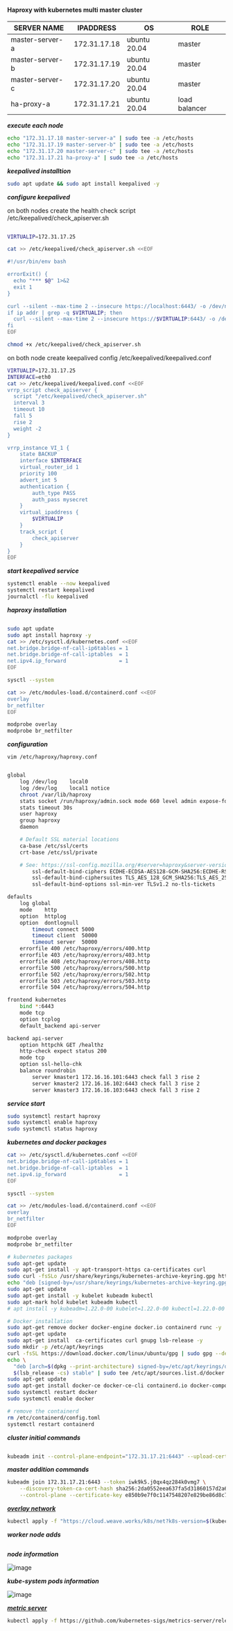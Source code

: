 #### Haproxy with kubernetes multi master cluster

|SERVER NAME| IPADDRESS| OS |ROLE|
|---|---|---|---|
|master-server-a|172.31.17.18|ubuntu 20.04| master |
|master-server-b|172.31.17.19|ubuntu 20.04| master |
|master-server-c|172.31.17.20|ubuntu 20.04| master |
|ha-proxy-a|172.31.17.21|ubuntu 20.04| load balancer |

_**execute each node**_

```bash
echo "172.31.17.18 master-server-a" | sudo tee -a /etc/hosts
echo "172.31.17.19 master-server-b" | sudo tee -a /etc/hosts
echo "172.31.17.20 master-server-c" | sudo tee -a /etc/hosts
echo "172.31.17.21 ha-proxy-a" | sudo tee -a /etc/hosts
```

_**keepalived installtion**_

```bash
sudo apt update && sudo apt install keepalived -y
```

_**configure keepalived**_

on both nodes create the health check script /etc/keepalived/check_apiserver.sh

```bash

VIRTUALIP=172.31.17.25

cat >> /etc/keepalived/check_apiserver.sh <<EOF

#!/usr/bin/env bash

errorExit() {
  echo "*** $@" 1>&2
  exit 1
}

curl --silent --max-time 2 --insecure https://localhost:6443/ -o /dev/null || errorExit "Error GET https://localhost:6443/"
if ip addr | grep -q $VIRTUALIP; then
  curl --silent --max-time 2 --insecure https://$VIRTUALIP:6443/ -o /dev/null || errorExit "Error GET https://$VIRTUALIP:6443/"
fi
EOF

chmod +x /etc/keepalived/check_apiserver.sh
```

on both node create keepalived config /etc/keepalived/keepalived.conf

```bash
VIRTUALIP=172.31.17.25
INTERFACE=eth0
cat >> /etc/keepalived/keepalived.conf <<EOF
vrrp_script check_apiserver {
  script "/etc/keepalived/check_apiserver.sh"
  interval 3
  timeout 10
  fall 5
  rise 2
  weight -2
}

vrrp_instance VI_1 {
    state BACKUP
    interface $INTERFACE
    virtual_router_id 1
    priority 100
    advert_int 5
    authentication {
        auth_type PASS
        auth_pass mysecret
    }
    virtual_ipaddress {
        $VIRTUALIP
    }
    track_script {
        check_apiserver
    }
}
EOF
```
_**start keepalived service**_

```bash
systemctl enable --now keepalived
systemctl restart keepalived
journalctl -flu keepalived
```

_**haproxy installation**_

```bash

sudo apt update
sudo apt install haproxy -y
cat >> /etc/sysctl.d/kubernetes.conf <<EOF
net.bridge.bridge-nf-call-ip6tables = 1
net.bridge.bridge-nf-call-iptables  = 1
net.ipv4.ip_forward                 = 1
EOF

sysctl --system

cat >> /etc/modules-load.d/containerd.conf <<EOF
overlay
br_netfilter
EOF

modprobe overlay
modprobe br_netfilter
```

_**configuration**_

`vim /etc/haproxy/haproxy.conf`

```bash

global
	log /dev/log	local0
	log /dev/log	local1 notice
	chroot /var/lib/haproxy
	stats socket /run/haproxy/admin.sock mode 660 level admin expose-fd listeners
	stats timeout 30s
	user haproxy
	group haproxy
	daemon

	# Default SSL material locations
	ca-base /etc/ssl/certs
	crt-base /etc/ssl/private

	# See: https://ssl-config.mozilla.org/#server=haproxy&server-version=2.0.3&config=intermediate
        ssl-default-bind-ciphers ECDHE-ECDSA-AES128-GCM-SHA256:ECDHE-RSA-AES128-GCM-SHA256:ECDHE-ECDSA-AES256-GCM-SHA384:ECDHE-RSA-AES256-GCM-SHA384:ECDHE-ECDSA-CHACHA20-POLY1305:ECDHE-RSA-CHACHA20-POLY1305:DHE-RSA-AES128-GCM-SHA256:DHE-RSA-AES256-GCM-SHA384
        ssl-default-bind-ciphersuites TLS_AES_128_GCM_SHA256:TLS_AES_256_GCM_SHA384:TLS_CHACHA20_POLY1305_SHA256
        ssl-default-bind-options ssl-min-ver TLSv1.2 no-tls-tickets

defaults
	log	global
	mode	http
	option	httplog
	option	dontlognull
        timeout connect 5000
        timeout client  50000
        timeout server  50000
	errorfile 400 /etc/haproxy/errors/400.http
	errorfile 403 /etc/haproxy/errors/403.http
	errorfile 408 /etc/haproxy/errors/408.http
	errorfile 500 /etc/haproxy/errors/500.http
	errorfile 502 /etc/haproxy/errors/502.http
	errorfile 503 /etc/haproxy/errors/503.http
	errorfile 504 /etc/haproxy/errors/504.http

frontend kubernetes
	bind *:6443
	mode tcp
	option tcplog
	default_backend api-server

backend api-server
	option httpchk GET /healthz
	http-check expect status 200
	mode tcp
	option ssl-hello-chk
	balance roundrobin
		server kmaster1 172.16.16.101:6443 check fall 3 rise 2
		server kmaster2 172.16.16.102:6443 check fall 3 rise 2
		server kmaster3 172.16.16.103:6443 check fall 3 rise 2
```

_**service start**_

```bash
sudo systemctl restart haproxy
sudo systemctl enable haproxy
sudo systemctl status haproxy

```

_**kubernetes and docker packages**_

```bash
cat >> /etc/sysctl.d/kubernetes.conf <<EOF
net.bridge.bridge-nf-call-ip6tables = 1
net.bridge.bridge-nf-call-iptables  = 1
net.ipv4.ip_forward                 = 1
EOF

sysctl --system

cat >> /etc/modules-load.d/containerd.conf <<EOF
overlay
br_netfilter
EOF

modprobe overlay
modprobe br_netfilter

# kubernetes packages
sudo apt-get update
sudo apt-get install -y apt-transport-https ca-certificates curl
sudo curl -fsSLo /usr/share/keyrings/kubernetes-archive-keyring.gpg https://packages.cloud.google.com/apt/doc/apt-key.gpg
echo "deb [signed-by=/usr/share/keyrings/kubernetes-archive-keyring.gpg] https://apt.kubernetes.io/ kubernetes-xenial main" | sudo tee /etc/apt/sources.list.d/kubernetes.list
sudo apt-get update
sudo apt-get install -y kubelet kubeadm kubectl
sudo apt-mark hold kubelet kubeadm kubectl
# apt install -y kubeadm=1.22.0-00 kubelet=1.22.0-00 kubectl=1.22.0-00 # specific version

# Docker installation
sudo apt-get remove docker docker-engine docker.io containerd runc -y
sudo apt-get update
sudo apt-get install  ca-certificates curl gnupg lsb-release -y
sudo mkdir -p /etc/apt/keyrings
curl -fsSL https://download.docker.com/linux/ubuntu/gpg | sudo gpg --dearmor -o /etc/apt/keyrings/docker.gpg
echo \
  "deb [arch=$(dpkg --print-architecture) signed-by=/etc/apt/keyrings/docker.gpg] https://download.docker.com/linux/ubuntu \
  $(lsb_release -cs) stable" | sudo tee /etc/apt/sources.list.d/docker.list > /dev/null
sudo apt-get update
sudo apt-get install docker-ce docker-ce-cli containerd.io docker-compose-plugin -y
sudo systemctl restart docker  
sudo systemctl enable docker

# remove the containerd
rm /etc/containerd/config.toml
systemctl restart containerd

```
_**cluster initial commands**_

```bash

kubeadm init --control-plane-endpoint="172.31.17.21:6443" --upload-certs --apiserver-advertise-address=172.31.17.18 --pod-network-cidr=10.0.0.0/16

```
_**master addition commands**_

```bash
kubeadm join 172.31.17.21:6443 --token iwk9k5.j0qx4qz284k0vmg7 \
	--discovery-token-ca-cert-hash sha256:2da0552eea637fa5d31860157d2a6578f4f3dab7f04e2ceeb65a7dc900c0305e \
	--control-plane --certificate-key e850b9e7f0c1147548207e829be86d8c77d6ae0ad58e7e328e27126f42c04796 --apiserver-advertise-address=172.31.17.18
```
[_**overlay network**_](https://www.weave.works/docs/net/latest/kubernetes/kube-addon/)

```bash
kubectl apply -f "https://cloud.weave.works/k8s/net?k8s-version=$(kubectl version | base64 | tr -d '\n')"
```

_**worker node adds**_

```bash

```

_**node information**_

![image](https://user-images.githubusercontent.com/57703276/172707575-8b6d5af0-93e7-4343-a23e-41aec5c4c7e1.png)

_**kube-system pods information**_

![image](https://user-images.githubusercontent.com/57703276/172707798-5e8e3f14-cb5c-4e0e-8316-155ac9722798.png)



[_**metric server**_](https://github.com/kubernetes-sigs/metrics-server)

```bash
kubectl apply -f https://github.com/kubernetes-sigs/metrics-server/releases/latest/download/components.yaml
```
